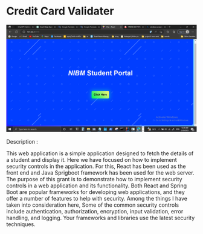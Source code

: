 # Credit Card Validater

![alt text](./student-management//New%20folder/Screenshot%20(3).png)


 
Description : 

This web application is a simple application designed to fetch the details of a student and display it. Here
we have focused on how to implement security controls in the application.
For this, React has been used as the front end and Java Sprigboot framework has been used for the web
server.
The purpose of this grant is to demonstrate how to implement security controls in a web application and
its functionality.
Both React and Spring Boot are popular frameworks for developing web applications, and they offer a
number of features to help with security.
Among the things I have taken into consideration here,
Some of the common security controls include authentication, authorization, encryption, input validation,
error handling, and logging. Your frameworks and libraries use the latest security techniques.

